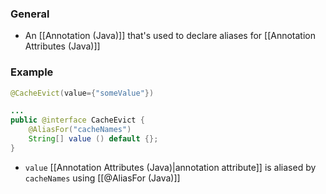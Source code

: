 ### General
- An [[Annotation (Java)]] that's used to declare aliases for [[Annotation Attributes (Java)]]



### Example
```java
@CacheEvict(value={"someValue"})

...
public @interface CacheEvict {
	@AliasFor("cacheNames")
	String[] value () default {};
}
```
- `value` [[Annotation Attributes (Java)|annotation attribute]] is aliased by `cacheNames` using [[@AliasFor (Java)]]
